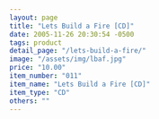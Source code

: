 ```yaml
---
layout: page
title: "Lets Build a Fire [CD]"
date: 2005-11-26 20:30:54 -0500
tags: product
detail_page: "/lets-build-a-fire/"
image: "/assets/img/lbaf.jpg"
price: "10.00"
item_number: "011"
item_name: "Lets Build a Fire [CD]"
item_type: "CD"
others: ""
---
```

